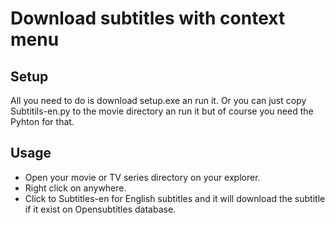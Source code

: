 # Download subtitles with context menu

## Setup
All you need to do is download setup.exe an run it. Or you can just copy Subtitils-en.py to the movie directory an run it but of course you need the Pyhton for that.

## Usage
- Open your movie or TV series directory on your explorer.
- Right click on anywhere.
- Click to Subtitles-en for English subtitles and it will download the subtitle if it exist on Opensubtitles database.
